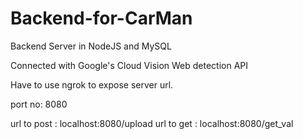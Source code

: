 # Backend-for-CarMan
Backend Server in NodeJS and MySQL

Connected with Google's Cloud Vision Web detection API

Have to use ngrok to expose server url.

port no: 8080

url to post : localhost:8080/upload
url to get  : localhost:8080/get_val
